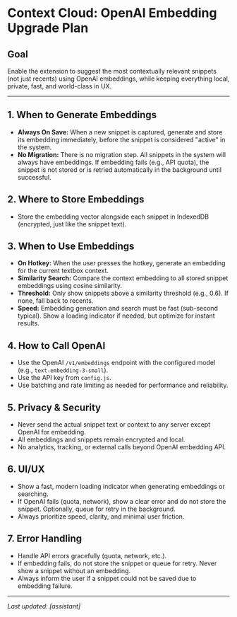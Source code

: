 # Context Cloud: OpenAI Embedding Upgrade Plan

## Goal
Enable the extension to suggest the most contextually relevant snippets (not just recents) using OpenAI embeddings, while keeping everything local, private, fast, and world-class in UX.

---

## 1. When to Generate Embeddings
- **Always On Save:** When a new snippet is captured, generate and store its embedding immediately, before the snippet is considered "active" in the system.
- **No Migration:** There is no migration step. All snippets in the system will always have embeddings. If embedding fails (e.g., API quota), the snippet is not stored or is retried automatically in the background until successful.

## 2. Where to Store Embeddings
- Store the embedding vector alongside each snippet in IndexedDB (encrypted, just like the snippet text).

## 3. When to Use Embeddings
- **On Hotkey:** When the user presses the hotkey, generate an embedding for the current textbox context.
- **Similarity Search:** Compare the context embedding to all stored snippet embeddings using cosine similarity.
- **Threshold:** Only show snippets above a similarity threshold (e.g., 0.6). If none, fall back to recents.
- **Speed:** Embedding generation and search must be fast (sub-second typical). Show a loading indicator if needed, but optimize for instant results.

## 4. How to Call OpenAI
- Use the OpenAI `/v1/embeddings` endpoint with the configured model (e.g., `text-embedding-3-small`).
- Use the API key from `config.js`.
- Use batching and rate limiting as needed for performance and reliability.

## 5. Privacy & Security
- Never send the actual snippet text or context to any server except OpenAI for embedding.
- All embeddings and snippets remain encrypted and local.
- No analytics, tracking, or external calls beyond OpenAI embedding API.

## 6. UI/UX
- Show a fast, modern loading indicator when generating embeddings or searching.
- If OpenAI fails (quota, network), show a clear error and do not store the snippet. Optionally, queue for retry in the background.
- Always prioritize speed, clarity, and minimal user friction.

## 7. Error Handling
- Handle API errors gracefully (quota, network, etc.).
- If embedding fails, do not store the snippet or queue for retry. Never show a snippet without an embedding.
- Always inform the user if a snippet could not be saved due to embedding failure.

---

_Last updated: [assistant]_ 